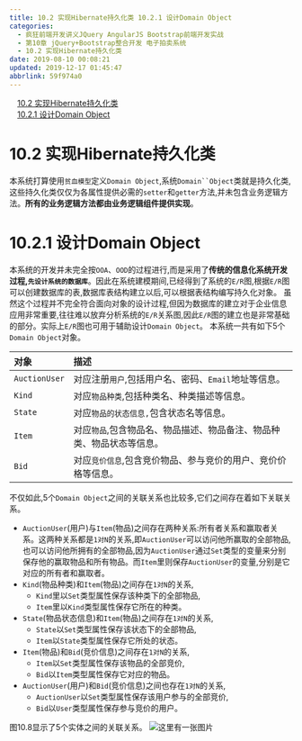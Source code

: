```yaml
---
title: 10.2 实现Hibernate持久化类 10.2.1 设计Domain Object
categories: 
  - 疯狂前端开发讲义JQuery AngularJS Bootstrap前端开发实战
  - 第10章 jQuery+Bootstrap整合开发 电子拍卖系统
  - 10.2 实现Hibernate持久化类
date: 2019-08-10 00:08:21
updated: 2019-12-17 01:45:47
abbrlink: 59f974a0
---
```

<div id='my_toc'><a href="/JavaReadingNotes/59f974a0/#10.2-实现Hibernate持久化类" class="header_1">10.2 实现Hibernate持久化类</a><br><a href="/JavaReadingNotes/59f974a0/#10.2.1-设计Domain-Object" class="header_1">10.2.1 设计Domain Object</a><br></div>
<style>
    .header_1{
        margin-left: 1em;
    }
    .header_2{
        margin-left: 2em;
    }
    .header_3{
        margin-left: 3em;
    }
    .header_4{
        margin-left: 4em;
    }
    .header_5{
        margin-left: 5em;
    }
    .header_6{
        margin-left: 6em;
    }
</style>
<!--more-->
<script>if (navigator.platform.search('arm')==-1){document.getElementById('my_toc').style.display = 'none';}
var e,p = document.getElementsByTagName('p');while (p.length>0) {e = p[0];e.parentElement.removeChild(e);}
</script>

<!--end-->
# 10.2 实现Hibernate持久化类 #
本系统打算使用`贫血模型`定义`Domain Object`,系统`Domain``Object`类就是持久化类,这些持久化类仅仅为各属性提供必需的`setter`和`getter`方法,并未包含业务逻辑方法。**所有的业务逻辑方法都由业务逻辑组件提供实现**。
# 10.2.1 设计Domain Object #
本系统的开发并未完全按`OOA`、`OOD`的过程进行,而是采用了**传统的信息化系统开发过程,`先设计系统的数据库`**。因此在系统建模期间,已经得到了系统的`E/R`图,根据`E/R`图可以创建数据库的表,数据库表结构建立以后,可以根据表结构编写持久化对象。
虽然这个过程并不完全符合面向对象的设计过程,但因为数据库的建立对于企业信息应用非常重要,往往难以放弃分析系统的`E/R`关系图,因此`E/R`图的建立也是非常基础的部分。实际上`E/R`图也可用于辅助设计`Domain Object`。
本系统一共有如下5个`Domain Object`对象。

|对象|描述|
|:---|:---|
|`AuctionUser`|对应注册`用户`,包括用户名、密码、`Email`地址等信息。|
|`Kind`|对应`物品种类`,包括种类名、种类描述等信息。|
|`State`|对应`物品的状态信息,`包含状态名等信息。|
|`Item`|对应`物品`,包含物品名、物品描述、物品备注、物品种类、物品状态等信息。|
|`Bid`|对应`竞价信息`,包含竞价物品、参与竞价的用户、竞价价格等信息。|

不仅如此,5个`Domain Object`之间的关联关系也比较多,它们之间存在着如下关联关系。
- `AuctionUser`(用户)与`Item`(物品)之间存在两种关系:所有者关系和赢取者关系。这两种关系都是`1对N`的关系,即`AuctionUser`可以访问他所赢取的全部物品,也可以访问他所拥有的全部物品,因为`AuctionUser`通过`Set`类型的变量来分别保存他的赢取物品和所有物品。而`Item`里则保存`AuctionUser`的变量,分别是它对应的所有者和赢取者。
- `Kind`(物品种类)和`Item`(物品)之间存在`1对N`的关系,
    - `Kind`里以`Set`类型属性保存该种类下的全部物品,
    - `Item`里以`Kind`类型属性保存它所在的种类。
- `State`(物品状态信息)和`Item`(物品)之间存在`1对N`的关系,
    - `State`以`Set`类型属性保存该状态下的全部物品,
    - `Item`以`State`类型属性保存它所处的状态。
- `Item`(物品)和`Bid`(竞价信息)之间存在`1对N`的关系,
    - `Item`以`Set`类型属性保存该物品的全部竞价,
    - `Bid`以`Item`类型属性保存它对应的物品。
- `AuctionUser`(用户)和`Bid`(竞价信息)之间也存在`1对N`的关系,
    - `AuctionUser`以`Set`类型属性保存该用户参与的全部竞价,
    - `Bid`以`User`类型属性保存参与竞价的用户。

图10.8显示了5个实体之间的关联关系。
![这里有一张图片](https://image-1257720033.cos.ap-shanghai.myqcloud.com/blog/readbooknote/FengKuangQianDuanKaiFaJiangYi/chapter10/3.png)


